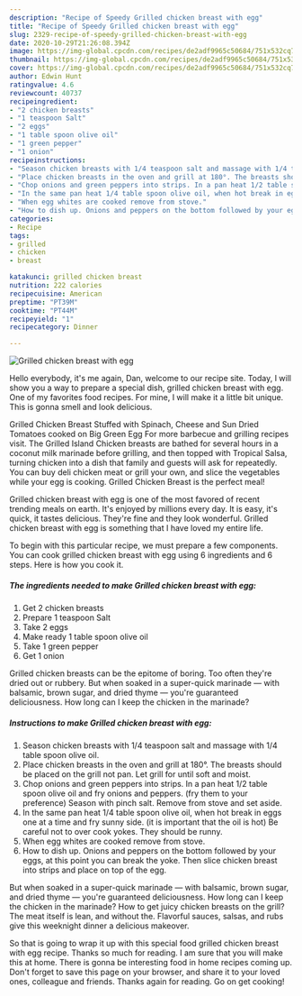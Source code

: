 ```yaml
---
description: "Recipe of Speedy Grilled chicken breast with egg"
title: "Recipe of Speedy Grilled chicken breast with egg"
slug: 2329-recipe-of-speedy-grilled-chicken-breast-with-egg
date: 2020-10-29T21:26:08.394Z
image: https://img-global.cpcdn.com/recipes/de2adf9965c50684/751x532cq70/grilled-chicken-breast-with-egg-recipe-main-photo.jpg
thumbnail: https://img-global.cpcdn.com/recipes/de2adf9965c50684/751x532cq70/grilled-chicken-breast-with-egg-recipe-main-photo.jpg
cover: https://img-global.cpcdn.com/recipes/de2adf9965c50684/751x532cq70/grilled-chicken-breast-with-egg-recipe-main-photo.jpg
author: Edwin Hunt
ratingvalue: 4.6
reviewcount: 40737
recipeingredient:
- "2 chicken breasts"
- "1 teaspoon Salt"
- "2 eggs"
- "1 table spoon olive oil"
- "1 green pepper"
- "1 onion"
recipeinstructions:
- "Season chicken breasts with 1/4 teaspoon salt and massage with 1/4 table spoon olive oil."
- "Place chicken breasts in the oven and grill at 180°. The breasts should be placed on the grill not pan. Let grill for until soft and moist."
- "Chop onions and green peppers into strips. In a pan heat 1/2 table spoon olive oil and fry onions and peppers. (fry them to your preference) Season with pinch salt. Remove from stove and set aside."
- "In the same pan heat 1/4 table spoon olive oil, when hot break in eggs one at a time and fry sunny side. (it is important that the oil is hot) Be careful not to over cook yokes. They should be runny."
- "When egg whites are cooked remove from stove."
- "How to dish up. Onions and peppers on the bottom followed by your eggs, at this point you can break the yoke. Then slice chicken breast into strips and place on top of the egg."
categories:
- Recipe
tags:
- grilled
- chicken
- breast

katakunci: grilled chicken breast 
nutrition: 222 calories
recipecuisine: American
preptime: "PT39M"
cooktime: "PT44M"
recipeyield: "1"
recipecategory: Dinner

---
```



![Grilled chicken breast with egg](https://img-global.cpcdn.com/recipes/de2adf9965c50684/751x532cq70/grilled-chicken-breast-with-egg-recipe-main-photo.jpg)

Hello everybody, it's me again, Dan, welcome to our recipe site. Today, I will show you a way to prepare a special dish, grilled chicken breast with egg. One of my favorites food recipes. For mine, I will make it a little bit unique. This is gonna smell and look delicious.

Grilled Chicken Breast Stuffed with Spinach, Cheese and Sun Dried Tomatoes cooked on Big Green Egg For more barbecue and grilling recipes visit. The Grilled Island Chicken breasts are bathed for several hours in a coconut milk marinade before grilling, and then topped with Tropical Salsa, turning chicken into a dish that family and guests will ask for repeatedly. You can buy deli chicken meat or grill your own, and slice the vegetables while your egg is cooking. Grilled Chicken Breast is the perfect meal!

Grilled chicken breast with egg is one of the most favored of recent trending meals on earth. It's enjoyed by millions every day. It is easy, it's quick, it tastes delicious. They're fine and they look wonderful. Grilled chicken breast with egg is something that I have loved my entire life.


To begin with this particular recipe, we must prepare a few components. You can cook grilled chicken breast with egg using 6 ingredients and 6 steps. Here is how you cook it.

<!--inarticleads1-->

##### The ingredients needed to make Grilled chicken breast with egg:

1. Get 2 chicken breasts
1. Prepare 1 teaspoon Salt
1. Take 2 eggs
1. Make ready 1 table spoon olive oil
1. Take 1 green pepper
1. Get 1 onion


Grilled chicken breasts can be the epitome of boring. Too often they&#39;re dried out or rubbery. But when soaked in a super-quick marinade — with balsamic, brown sugar, and dried thyme — you&#39;re guaranteed deliciousness. How long can I keep the chicken in the marinade? 

<!--inarticleads2-->

##### Instructions to make Grilled chicken breast with egg:

1. Season chicken breasts with 1/4 teaspoon salt and massage with 1/4 table spoon olive oil.
1. Place chicken breasts in the oven and grill at 180°. The breasts should be placed on the grill not pan. Let grill for until soft and moist.
1. Chop onions and green peppers into strips. In a pan heat 1/2 table spoon olive oil and fry onions and peppers. (fry them to your preference) Season with pinch salt. Remove from stove and set aside.
1. In the same pan heat 1/4 table spoon olive oil, when hot break in eggs one at a time and fry sunny side. (it is important that the oil is hot) Be careful not to over cook yokes. They should be runny.
1. When egg whites are cooked remove from stove.
1. How to dish up. Onions and peppers on the bottom followed by your eggs, at this point you can break the yoke. Then slice chicken breast into strips and place on top of the egg.


But when soaked in a super-quick marinade — with balsamic, brown sugar, and dried thyme — you&#39;re guaranteed deliciousness. How long can I keep the chicken in the marinade? How to get juicy chicken breasts on the grill? The meat itself is lean, and without the. Flavorful sauces, salsas, and rubs give this weeknight dinner a delicious makeover. 

So that is going to wrap it up with this special food grilled chicken breast with egg recipe. Thanks so much for reading. I am sure that you will make this at home. There is gonna be interesting food in home recipes coming up. Don't forget to save this page on your browser, and share it to your loved ones, colleague and friends. Thanks again for reading. Go on get cooking!
